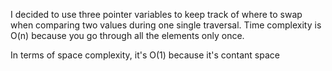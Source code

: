 I decided to use three pointer variables to keep track of where to swap when comparing two values during one single traversal. Time complexity is O(n) because you go through all the elements only once.

In terms of space complexity, it's O(1) because it's contant space
